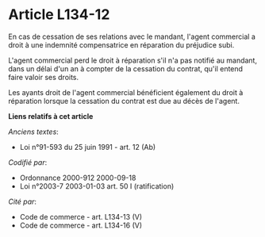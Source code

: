 # Article L134-12

En cas de cessation de ses relations avec le mandant, l'agent commercial a droit à une indemnité compensatrice en réparation
du préjudice subi.

L'agent commercial perd le droit à réparation s'il n'a pas notifié au mandant, dans un délai d'un an à compter de la
cessation du contrat, qu'il entend faire valoir ses droits.

Les ayants droit de l'agent commercial bénéficient également du droit à réparation lorsque la cessation du contrat est due au
décès de l'agent.

**Liens relatifs à cet article**

_Anciens textes_:

  - Loi n°91-593 du 25 juin 1991 - art. 12 (Ab)

_Codifié par_:

  - Ordonnance 2000-912 2000-09-18
  - Loi n°2003-7 2003-01-03 art. 50 I (ratification)

_Cité par_:

  - Code de commerce - art. L134-13 (V)
  - Code de commerce - art. L134-16 (V)
